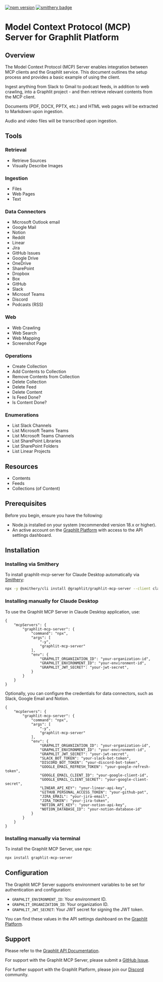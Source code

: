 [![npm version](https://badge.fury.io/js/graphlit-mcp-server.svg)](https://badge.fury.io/js/graphlit-mcp-server)
[![smithery badge](https://smithery.ai/badge/@graphlit/graphlit-mcp-server)](https://smithery.ai/server/@graphlit/graphlit-mcp-server)

# Model Context Protocol (MCP) Server for Graphlit Platform

## Overview

The Model Context Protocol (MCP) Server enables integration between MCP clients and the Graphlit service. This document outlines the setup process and provides a basic example of using the client.

Ingest anything from Slack to Gmail to podcast feeds, in addition to web crawling, into a Graphlit project - and then retrieve relevant contents from the MCP client.

Documents (PDF, DOCX, PPTX, etc.) and HTML web pages will be extracted to Markdown upon ingestion. 

Audio and video files will be transcribed upon ingestion.

## Tools

### Retrieval

- Retrieve Sources
- Visually Describe Images

### Ingestion

- Files
- Web Pages
- Text

### Data Connectors
- Microsoft Outlook email
- Google Mail
- Notion
- Reddit
- Linear
- Jira
- GitHub Issues
- Google Drive
- OneDrive
- SharePoint
- Dropbox
- Box
- GitHub
- Slack
- Microsof Teams
- Discord
- Podcasts (RSS)

### Web
- Web Crawling
- Web Search
- Web Mapping
- Screenshot Page

### Operations

- Create Collection
- Add Contents to Collection
- Remove Contents from Collection
- Delete Collection
- Delete Feed
- Delete Content
- Is Feed Done?
- Is Content Done?

### Enumerations

- List Slack Channels
- List Microsoft Teams Teams
- List Microsoft Teams Channels
- List SharePoint Libraries
- List SharePoint Folders
- List Linear Projects

## Resources

- Contents
- Feeds
- Collections (of Content)

## Prerequisites

Before you begin, ensure you have the following:

- Node.js installed on your system (recommended version 18.x or higher).
- An active account on the [Graphlit Platform](https://portal.graphlit.dev) with access to the API settings dashboard.

## Installation

### Installing via Smithery

To install graphlit-mcp-server for Claude Desktop automatically via [Smithery](https://smithery.ai/server/@graphlit/graphlit-mcp-server):

```bash
npx -y @smithery/cli install @graphlit/graphlit-mcp-server --client claude
```

### Installing manually for Claude Desktop
To use the Graphlit MCP Server in Claude Desktop application, use:

```
{
    "mcpServers": {
        "graphlit-mcp-server": {
            "command": "npx",
            "args": [
                "-y",
                "graphlit-mcp-server"
            ],
            "env": {
                "GRAPHLIT_ORGANIZATION_ID": "your-organization-id",
                "GRAPHLIT_ENVIRONMENT_ID": "your-environment-id",
                "GRAPHLIT_JWT_SECRET": "your-jwt-secret",
            }
        }
    }
}
```

Optionally, you can configure the credentials for data connectors, such as Slack, Google Email and Notion.

```
{
    "mcpServers": {
        "graphlit-mcp-server": {
            "command": "npx",
            "args": [
                "-y",
                "graphlit-mcp-server"
            ],
            "env": {
                "GRAPHLIT_ORGANIZATION_ID": "your-organization-id",
                "GRAPHLIT_ENVIRONMENT_ID": "your-environment-id",
                "GRAPHLIT_JWT_SECRET": "your-jwt-secret",
                "SLACK_BOT_TOKEN": "your-slack-bot-token",
                "DISCORD_BOT_TOKEN": "your-discord-bot-token",
                "GOOGLE_EMAIL_REFRESH_TOKEN": "your-google-refresh-token",
                "GOOGLE_EMAIL_CLIENT_ID": "your-google-client-id",
                "GOOGLE_EMAIL_CLIENT_SECRET": "your-google-client-secret",
                "LINEAR_API_KEY": "your-linear-api-key",
                "GITHUB_PERSONAL_ACCESS_TOKEN": "your-github-pat",
                "JIRA_EMAIL": "your-jira-email",
                "JIRA_TOKEN": "your-jira-token",
                "NOTION_API_KEY": "your-notion-api-key",
                "NOTION_DATABASE_ID": "your-notion-database-id"
            }
        }
    }
}
```

### Installing manually via terminal
To install the Graphlit MCP Server, use npx:

```bash
npx install graphlit-mcp-server
```


## Configuration

The Graphlit MCP Server supports environment variables to be set for authentication and configuration:

- `GRAPHLIT_ENVIRONMENT_ID`: Your environment ID.
- `GRAPHLIT_ORGANIZATION_ID`: Your organization ID.
- `GRAPHLIT_JWT_SECRET`: Your JWT secret for signing the JWT token.

You can find these values in the API settings dashboard on the [Graphlit Platform](https://portal.graphlit.dev).

## Support

Please refer to the [Graphlit API Documentation](https://docs.graphlit.dev/).

For support with the Graphlit MCP Server, please submit a [GitHub Issue](https://github.com/graphlit/graphlit-mcp-server/issues).  

For further support with the Graphlit Platform, please join our [Discord](https://discord.gg/ygFmfjy3Qx) community.
